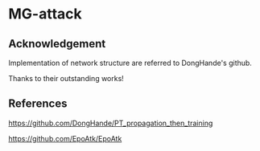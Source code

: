 # MG-attack

## Acknowledgement

Implementation of network structure are referred to DongHande's github.

Thanks to their outstanding works!

## References
https://github.com/DongHande/PT_propagation_then_training

https://github.com/EpoAtk/EpoAtk
